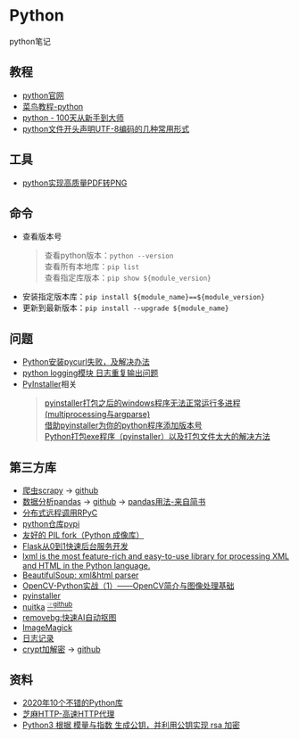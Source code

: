 # Python
python笔记

## 教程
* [python官网](https://docs.python.org)
* [菜鸟教程-python](https://www.runoob.com/python3/python3-dictionary.html)
* [python - 100天从新手到大师](https://github.com/jackfrued/Python-100-Days)
* [python文件开头声明UTF-8编码的几种常用形式](https://blog.csdn.net/weixin_42468029/article/details/90206767)

## 工具
* [python实现高质量PDF转PNG](https://zhuanlan.zhihu.com/p/102742847)

## 命令
* 查看版本号
  > 查看python版本：`python --version`  
  > 查看所有本地库：`pip list`  
  > 查看指定库版本：`pip show ${module_version}`  
* 安装指定版本库：`pip install ${module_name}==${module_version}`
* 更新到最新版本：`pip install --upgrade ${module_name}`

## 问题
* [Python安装pycurl失败，及解决办法](https://www.cnblogs.com/zhzhang/p/8623718.html)
* [python logging模块 日志重复输出问题](https://www.cnblogs.com/sugh/p/9040609.html)
* [PyInstaller](https://pyinstaller.org/en/stable/)相关
    > [pyinstaller打包之后的windows程序无法正常运行多进程(multiprocessing与argparse)](https://blog.csdn.net/kiral07/article/details/121925805)  
    > [借助pyinstaller为你的python程序添加版本号](https://blog.csdn.net/weixin_46847476/article/details/105350588)  
    > [Python打包exe程序（pyinstaller）以及打包文件太大的解决方法](https://blog.csdn.net/m0_54490473/article/details/122388254)  

## 第三方库
* [爬虫scrapy](https://scrapy.org/) → [github](https://github.com/scrapy/scrapy)
* [数据分析pandas](https://pandas.pydata.org/) → [github](https://github.com/pandas-dev/pandas/) → [pandas用法-来自简书](https://www.jianshu.com/p/840ba135df30)
* [分布式远程调用RPyC](https://rpyc.readthedocs.io/en/latest/#)
* [python仓库pypi](https://pypi.org/)
* [友好的 PIL fork（Python 成像库）](https://github.com/python-pillow/Pillow)
* [Flask从0到1快速后台服务开发](https://blog.csdn.net/shirukai/article/details/91492574)
* [lxml is the most feature-rich and easy-to-use library for processing XML and HTML in the Python language.](https://lxml.de/index.html)
* [BeautifulSoup: xml&html parser](https://www.crummy.com/software/BeautifulSoup/bs4/doc/)
* [OpenCV-Python实战（1）——OpenCV简介与图像处理基础](https://blog.csdn.net/LOVEmy134611/article/details/119489496?ops_request_misc=%257B%2522request%255Fid%2522%253A%2522164990801916780271536037%2522%252C%2522scm%2522%253A%252220140713.130102334..%2522%257D&request_id=164990801916780271536037&biz_id=0&utm_medium=distribute.pc_search_result.none-task-blog-2~all~top_positive~default-2-119489496.142^v7^pc_search_result_cache,157^v4^control&utm_term=opencv&spm=1018.2226.3001.4187)
* [pyinstaller](http://www.pyinstaller.org/)
* [nuitka](https://nuitka.net/) <u><sup>[☞github](https://github.com/Nuitka/Nuitka)</sup></u>
* [removebg:快速AI自动抠图](https://www.remove.bg/zh)
* [ImageMagick](https://github.com/ImageMagick/ImageMagick)
* [日志记录](https://github.com/Delgan/loguru)
* [crypt加解密](https://www.pycryptodome.org/en/latest/index.html) → [github](https://github.com/Legrandin/pycryptodome/blob/master/Doc/index.rst)


## 资料
* [2020年10个不错的Python库](https://mp.weixin.qq.com/s?__biz=MzAwOTQ4MzY1Nw==&mid=2247499869&idx=2&sn=a396364101bfd01071fc61a0cfb1c09d&chksm=9b5c64bbac2bedad5bf7330df39ba80e9f42062212f7d7017f4b160b6d405bb1b84724c39417&scene=132#wechat_redirect)
* [芝麻HTTP-高速HTTP代理](http://jahttp.zhimaruanjian.com/)
* [Python3 根据 模量与指数 生成公钥，并利用公钥实现 rsa 加密](https://blog.csdn.net/weixin_41822224/article/details/91825639)


